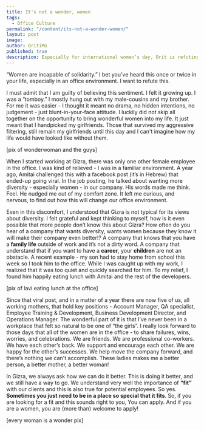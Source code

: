 ```yaml
---
title: It's not a wonder, women
tags:
  - Office Culture
permalink: "/content/its-not-a-wonder-women/"
layout: post
image:
author: OritiMG
published: true
description: Especially for international women’s day, Orit is refuting an old sentiment. It’s not a wonder to be in a pro-feminine workplace, at least at Gizra
---
```


“Women are incapable of solidarity.” I bet you’ve heard this once or twice in your life, especially in an office environment. I want to refute this. 

I must admit that I am guilty of believing this sentiment. I felt it growing up. I was a “tomboy.” I mostly hung out with my male-cousins and my brother. For me it was easier - I thought it meant no drama, no hidden intentions, no judgement - just blunt-in-your-face attitude. I luckily did not skip all together on the opportunity to bring wonderful women into my life. It just meant that I handpicked my girlfriends. Those that survived my aggressive filtering, still remain my girlfriends until this day and I can't imagine how my life would have looked like without them.

[pix of wonderwoman and the guys]

When I started working at Gizra, there was only one other female employee in the office. I was kind of relieved - I was in a familiar environment. A year ago, Amitai challenged this with a facebook post (it’s in Hebrew) that ended-up going viral. In the job posting, he talked about wanting more diversity - especially women - in our company. His words made me think. Feel. He nudged me out of my comfort zone. It left me curious, and nervous, to find out how this will change our office environment. 

Even in this discomfort, I understood that Gizra is not typical for its views about diversity. I felt grateful and kept thinking to myself, how is it even possible that more people don’t know this about Gizra? How often do you hear of a company that wants diversity, wants women because they know it will make their company even better!?  A company that knows that you have a **family life** outside of work and it’s not a dirty word.
A company that understand that if you want to have a **career**, your **children** are not an obstacle. A recent example - my son had to stay home from school this week so I took him to the office. While I was caught up with my work, I realized that it was too quiet and quickly searched for him. To my relief, I found him happily eating lunch with Amitai and the rest of the developers.

[pix of lavi eating lunch at the office]

Since that viral post, and in a matter of a year there are now five of us, all working mothers, that hold key positions - Account Manager, QA specialist, Employee Training & Development, Business Development Director, and Operations Manager. The wonderful part of it is that I’ve never been in a workplace that felt so natural to be one of “the girls”.
I really look forward to those days that all of the women are in the office - to share failures, wins, worries, and celebrations. We are friends. We are professional co-workers. We have each other’s back. We support and encourage each other. We are happy for the other’s successes. We help move the company forward, and there’s nothing we can't accomplish. These ladies makes me a better person, a better mother, a better woman!

In Gizra, we always ask how we can do it better. This is doing it better, and we still have a way to go.  We understand very well the importance of **“fit”** with our clients and this is also true for potential employees. So yes. **Sometimes you just need to be in a place so special that it fits**. So, if you are looking for a fit and this sounds right to you, You can apply. And if you are a women, you are (more than) welcome to apply!

[every woman is a wonder pix]
